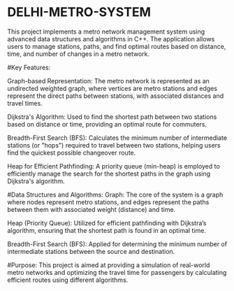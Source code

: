 # DELHI-METRO-SYSTEM
This project implements a metro network management system using advanced data structures and algorithms in C++. The application allows users to manage stations, paths, and find optimal routes based on distance, time, and number of changes in a metro network.

#Key Features:

Graph-based Representation: 
The metro network is represented as an undirected weighted graph, where vertices are metro stations and edges represent the direct paths between stations, with associated distances and travel times.


Dijkstra's Algorithm:
Used to find the shortest path between two stations based on distance or time, providing an optimal route for commuters.


Breadth-First Search (BFS):
Calculates the minimum number of intermediate stations (or "hops") required to travel between two stations, helping users find the quickest possible changeover route.


Heap for Efficient Pathfinding: 
A priority queue (min-heap) is employed to efficiently manage the search for the shortest paths in the graph using Dijkstra's algorithm.


#Data Structures and Algorithms:
Graph: 
The core of the system is a graph where nodes represent metro stations, and edges represent the paths between them with associated weight (distance) and time.

Heap (Priority Queue): 
Utilized for efficient pathfinding with Dijkstra’s algorithm, ensuring that the shortest path is found in an optimal time.

Breadth-First Search (BFS): 
Applied for determining the minimum number of intermediate stations between the source and destination.

#Purpose:
This project is aimed at providing a simulation of real-world metro networks and optimizing the travel time for passengers by calculating efficient routes using different algorithms.
